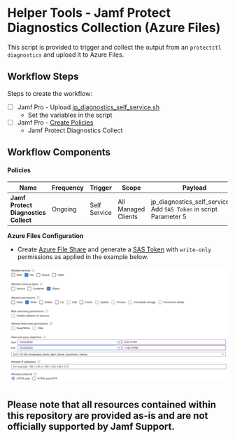 # Helper Tools - Jamf Protect Diagnostics Collection (Azure Files)

This script is provided to trigger and collect the output from an `protectctl diagnostics` and upload it to Azure Files.

## Workflow Steps

Steps to create the workflow:

- [ ] Jamf Pro - Upload [jp_diagnostics_self_service.sh](./jp_diagnostics_self_service.sh)
    - Set the variables in the script
- [ ] Jamf Pro - [Create Policies](#policies)
    - Jamf Protect Diagnostics Collect

## Workflow Components

####  <a id="policies"></a>Policies

|Name|Frequency|Trigger|Scope|Payload|
|----|---------|-------|-----|-------|
|**Jamf Protect Diagnostics Collect**|Ongoing|Self Service|All Managed Clients|jp_diagnostics_self_service.sh<br>Add `SAS Token` in script Parameter 5

**Azure Files Configuration**

- Create [Azure File Share](https://learn.microsoft.com/en-us/azure/storage/files/storage-files-introduction) and generate a [SAS Token](https://learn.microsoft.com/en-us/rest/api/storageservices/delegate-access-with-shared-access-signature) with `write-only` permissions as applied in the example below.

<img src="./images/SASToken.png" alt="SASToken" width="700"/>

#
## Please note that all resources contained within this repository are provided as-is and are not officially supported by Jamf Support.